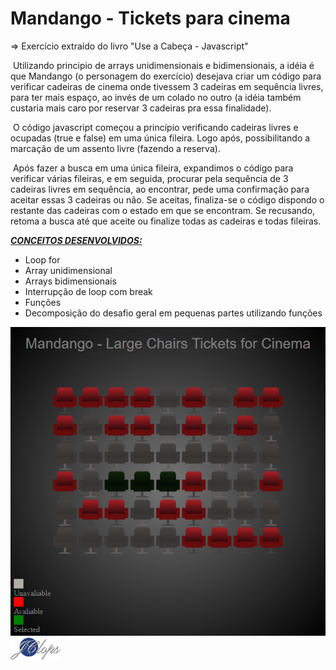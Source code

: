 # Mandango - Tickets para cinema

 => Exercício extraído do livro "Use a Cabeça - Javascript"

​		Utilizando principio de arrays unidimensionais e bidimensionais, a idéia é que Mandango (o personagem do exercício) desejava criar um código para verificar cadeiras de cinema onde tivessem 3 cadeiras em sequência livres, para ter mais espaço, ao invés de um colado no outro (a idéia também custaria mais caro por reservar 3 cadeiras pra essa finalidade).

​		O código javascript começou a princípio verificando cadeiras livres e ocupadas (true e false) em uma única fileira. Logo após, possibilitando a marcação de um assento livre (fazendo a reserva).

​		Após fazer a busca em uma única fileira, expandimos o código para verificar várias fileiras, e em seguida, procurar pela sequência de 3 cadeiras livres em sequência, ao encontrar, pede uma confirmação para aceitar essas 3 cadeiras ou não. Se aceitas, finaliza-se o código dispondo o restante das cadeiras com o estado em que se encontram. Se recusando, retoma a busca até que aceite ou finalize todas as cadeiras e todas fileiras.



<u>***CONCEITOS DESENVOLVIDOS:***</u>

* Loop for
* Array unidimensional
* Arrays bidimensionais
* Interrupção de loop com break
* Funções
* Decomposição do desafio geral em pequenas partes utilizando funções

<img src="img/cinema.png">



<img src="img/logo-jclops-300.png" width="80px" align="left">





